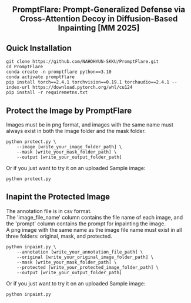<div align="center">
<h2> PromptFlare: Prompt-Generalized Defense via Cross-Attention Decoy in Diffusion-Based Inpainting [MM 2025]</h2>
</div>

## Quick Installation
```
git clone https://github.com/NAHOHYUN-SKKU/PromptFlare.git
cd PromptFlare
conda create -n promptflare python==3.10
conda activate promptflare
pip install torch==2.4.1 torchvision==0.19.1 torchaudio==2.4.1 --index-url https://download.pytorch.org/whl/cu124
pip install -r requiremetns.txt
```

## Protect the Image by PromptFlare
Images must be in png format, and images with the same name must always exist in both the image folder and the mask folder.
```
python protect.py \
    --image [write_your_image_folder_path] \
    --mask [write_your_mask_folder_path] \
    --output [write_your_output_folder_path]
```
Or if you just want to try it on an uploaded Sample image:
```
python protect.py
```

## Inapint the Protected Image
The annotation file is in csv format.   
The 'image_file_name' column contains the file name of each image, and the 'prompt' column contains the prompt for inpainting the image.   
A png image with the same name as the image file name must exist in all three folders: original, mask, and protected.
```
python inpaint.py \
    --annotation [write_your_annotation_file_path] \
    --original [write_your_original_image_folder_path] \
    --mask [write_your_mask_folder_path] \
    --protected [write_your_protected_image_folder_path] \
    --output [write_your_output_folder_path]
```
Or if you just want to try it on an uploaded Sample image:
```
python inpaint.py
```
